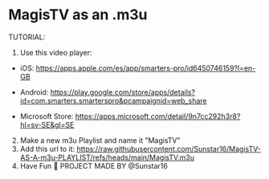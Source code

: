 # MagisTV as an .m3u
TUTORIAL:
1. Use this video player:
 
- iOS: https://apps.apple.com/es/app/smarters-pro/id6450746159?l=en-GB

- Android: https://play.google.com/store/apps/details?id=com.smarters.smarterspro&pcampaignid=web_share

- Microsoft Store: https://apps.microsoft.com/detail/9n7cc292h3r8?hl=sv-SE&gl=SE

   
2. Make a new m3u Playlist and name it "MagisTV"
3. Add this url to it: https://raw.githubusercontent.com/Sunstar16/MagisTV-AS-A-m3u-PLAYLIST/refs/heads/main/MagisTV.m3u
4. Have Fun 🍿
PROJECT MADE BY @Sunstar16
